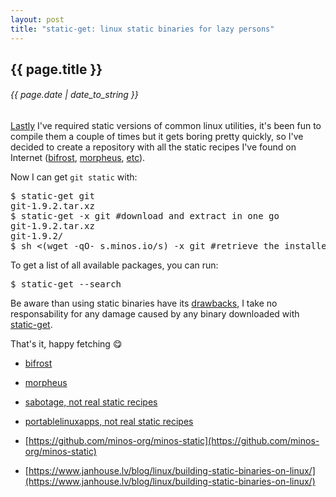 ```yaml
---
layout: post
title: "static-get: linux static binaries for lazy persons"
---
```


## {{ page.title }}

###### {{ page.date | date_to_string }}

[Lastly](http://javier.io/blog/en/2015/02/27/wget-finder.html) I've required static versions of common linux utilities, it's been fun to compile them a couple of times but it gets boring pretty quickly, so I've decided to create a repository with all the static recipes I've found on Internet ([bifrost](https://github.com/jelaas/bifrost-build), [morpheus](http://morpheus.2f30.org/), [etc](https://github.com/minos-org/minos-static/tree/master/misc-autosync-resources)).

Now I can get `git static` with:

<pre class="sh_sh">
$ static-get git
git-1.9.2.tar.xz
$ static-get -x git #download and extract in one go
git-1.9.2.tar.xz
git-1.9.2/
$ sh <(wget -qO- s.minos.io/s) -x git #retrieve the installer, download the target and extract in one go
</pre>

To get a list of all available packages, you can run:

<pre class="sh_sh">
$ static-get --search
</pre>

Be aware than using static binaries have its [drawbacks](http://www.akkadia.org/drepper/no_static_linking.html), I take no responsability for any damage caused by any binary downloaded with [static-get](https://raw.githubusercontent.com/minos-org/minos-static/master/static-get).

That's it, happy fetching &#128523;

- [bifrost](https://github.com/jelaas/bifrost-build)
- [morpheus](http://morpheus.2f30.org/)
- [sabotage, not real static recipes](https://github.com/sabotage-linux/sabotage)
- [portablelinuxapps, not real static recipes](http://portablelinuxapps.org)

- [https://github.com/minos-org/minos-static](https://github.com/minos-org/minos-static)
- [https://www.janhouse.lv/blog/linux/building-static-binaries-on-linux/](https://www.janhouse.lv/blog/linux/building-static-binaries-on-linux/)
